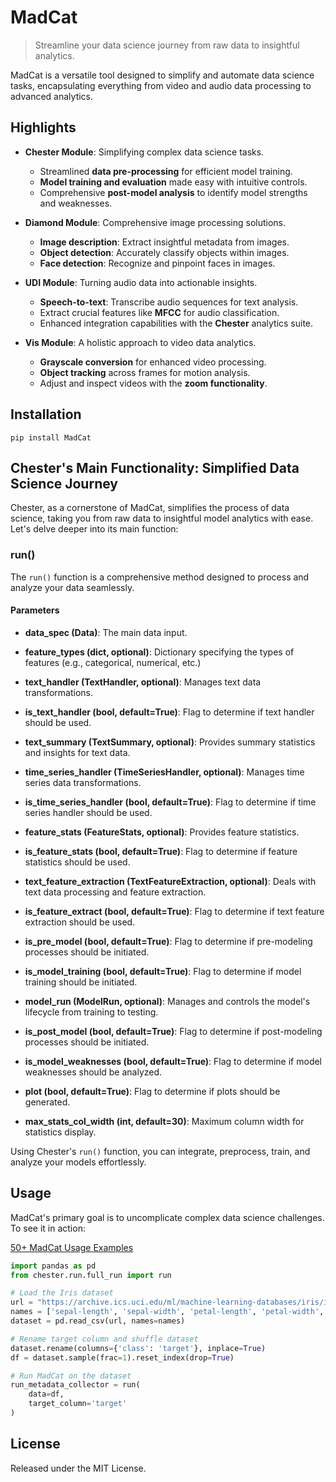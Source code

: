 # MadCat

> Streamline your data science journey from raw data to insightful analytics.

MadCat is a versatile tool designed to simplify and automate data science tasks, encapsulating everything from video and
audio data processing to advanced analytics.

## Highlights

- **Chester Module**: Simplifying complex data science tasks.
    - Streamlined **data pre-processing** for efficient model training.
    - **Model training and evaluation** made easy with intuitive controls.
    - Comprehensive **post-model analysis** to identify model strengths and weaknesses.

- **Diamond Module**: Comprehensive image processing solutions.
    - **Image description**: Extract insightful metadata from images.
    - **Object detection**: Accurately classify objects within images.
    - **Face detection**: Recognize and pinpoint faces in images.

- **UDI Module**: Turning audio data into actionable insights.
    - **Speech-to-text**: Transcribe audio sequences for text analysis.
    - Extract crucial features like **MFCC** for audio classification.
    - Enhanced integration capabilities with the **Chester** analytics suite.

- **Vis Module**: A holistic approach to video data analytics.
    - **Grayscale conversion** for enhanced video processing.
    - **Object tracking** across frames for motion analysis.
    - Adjust and inspect videos with the **zoom functionality**.

## Installation

```
pip install MadCat
```

## Chester's Main Functionality: Simplified Data Science Journey

Chester, as a cornerstone of MadCat, simplifies the process of data science, taking you from raw data to insightful model analytics with ease. Let's delve deeper into its main function:

### run()

The `run()` function is a comprehensive method designed to process and analyze your data seamlessly.

#### Parameters

- **data_spec (Data)**: The main data input.

- **feature_types (dict, optional)**: Dictionary specifying the types of features (e.g., categorical, numerical, etc.)

- **text_handler (TextHandler, optional)**: Manages text data transformations.

- **is_text_handler (bool, default=True)**: Flag to determine if text handler should be used.

- **text_summary (TextSummary, optional)**: Provides summary statistics and insights for text data.

- **time_series_handler (TimeSeriesHandler, optional)**: Manages time series data transformations.

- **is_time_series_handler (bool, default=True)**: Flag to determine if time series handler should be used.

- **feature_stats (FeatureStats, optional)**: Provides feature statistics.

- **is_feature_stats (bool, default=True)**: Flag to determine if feature statistics should be used.

- **text_feature_extraction (TextFeatureExtraction, optional)**: Deals with text data processing and feature extraction.

- **is_feature_extract (bool, default=True)**: Flag to determine if text feature extraction should be used.

- **is_pre_model (bool, default=True)**: Flag to determine if pre-modeling processes should be initiated.

- **is_model_training (bool, default=True)**: Flag to determine if model training should be initiated.

- **model_run (ModelRun, optional)**: Manages and controls the model's lifecycle from training to testing.

- **is_post_model (bool, default=True)**: Flag to determine if post-modeling processes should be initiated.

- **is_model_weaknesses (bool, default=True)**: Flag to determine if model weaknesses should be analyzed.

- **plot (bool, default=True)**: Flag to determine if plots should be generated.

- **max_stats_col_width (int, default=30)**: Maximum column width for statistics display.

Using Chester's `run()` function, you can integrate, preprocess, train, and analyze your models effortlessly.


## Usage

MadCat's primary goal is to uncomplicate complex data science challenges. To see it in action:

[50+ MadCat Usage Examples](https://github.com/amito-ds/chester/blob/main/projects/projects.md)

```python
import pandas as pd
from chester.run.full_run import run

# Load the Iris dataset
url = "https://archive.ics.uci.edu/ml/machine-learning-databases/iris/iris.data"
names = ['sepal-length', 'sepal-width', 'petal-length', 'petal-width', 'class']
dataset = pd.read_csv(url, names=names)

# Rename target column and shuffle dataset
dataset.rename(columns={'class': 'target'}, inplace=True)
df = dataset.sample(frac=1).reset_index(drop=True)

# Run MadCat on the dataset
run_metadata_collector = run(
    data=df, 
    target_column='target'
)
```


## License

Released under the MIT License. 
